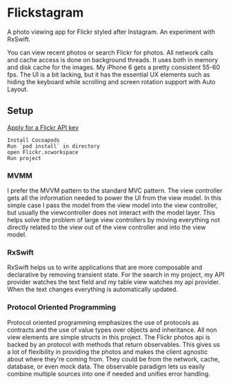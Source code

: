 # Flickstagram

A photo viewing app for Flickr styled after Instagram.
An experiment with RxSwift.

You can view recent photos or search Flickr for photos.
All network calls and cache access is done on background threads. It uses both in memory and disk cache for the images. My iPhone 6 gets a pretty consistent 55-60 fps. 
The UI is a bit lacking, but it has the essential UX elements such as hiding the keyboard while scrolling and screen rotation support with Auto Layout.

## Setup
[Apply for a Flickr API key](https://www.flickr.com/services/apps/create/apply)

    Install Cocoapods
    Run `pod install` in directory
    open Flickr.xcworkspace
    Run project

### MVMM
I prefer the MVVM pattern to the standard MVC pattern. The view controller gets all the information needed to power the UI from the view model. In this simple case I pass the 
model from the view model into the view controller, but usually the viewcontroller does not interact with the model layer.
This helps solve the problem of large view controllers by moving everything not directly related to the view out of the view controller and into the view model.

### RxSwift
RxSwift helps us to write applications that are more composable and declarative by removing transient state. For the search in my project, my API provider watches the text field and my table view watches my api provider. When the text changes everything is automatically updated.

### Protocol Oriented Programming
Protocol oriented programming emphasizes the use of protocols as contracts and the use of value types over objects and inheritance. All non view elements are simple structs in this project. The Flickr photos api is backed by an protocol with methods that return observables. This gives us a lot of flexibility in providing the photos and makes the client agnostic about where they're coming from. They could be from the network, cache, database, or even mock data. The observable paradigm lets us easily combine multiple sources into one if needed and unifies error handling.
